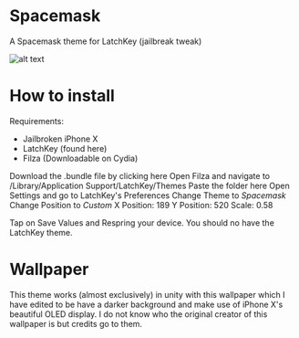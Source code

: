 # Spacemask
A Spacemask theme for LatchKey (jailbreak tweak)

![alt text](https://i.makeagif.com/media/3-24-2018/L8Kg6d.gif "GIF")

# How to install

Requirements:
- Jailbroken iPhone X
- LatchKey (found here)
- Filza (Downloadable on Cydia)

Download the .bundle file by clicking here
Open Filza and navigate to /Library/Application Support/LatchKey/Themes
Paste the folder here
Open Settings and go to LatchKey's Preferences
Change Theme to *Spacemask*
Change Position to *Custom*
X Position: 189
Y Position: 520
Scale: 0.58

Tap on Save Values and Respring your device. You should no have the LatchKey theme.

# Wallpaper

This theme works (almost exclusively) in unity with this wallpaper which I have edited to be have a darker background and make use of iPhone X's beautiful OLED display. I do not know who the original creator of this wallpaper is but credits go to them.

